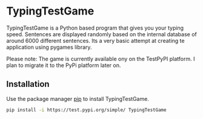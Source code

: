 # TypingTestGame
TypingTestGame is a Python based program that gives you your typing speed. Sentences are displayed randomly based on the internal database of around 6000 different sentences. Its a very basic attempt at creating te application using pygames library.

Please note: The game is currently available ony on the TestPyPI platform. I plan to migrate it to the PyPi platform later on.

## Installation

Use the package manager [pip](https://test.pypi.org/simple/TypingTestGame) to install TypingTestGame.

```bash
pip install -i https://test.pypi.org/simple/ TypingTestGame
```